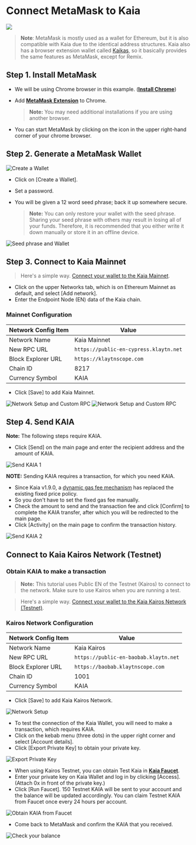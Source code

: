 # Connect MetaMask to Kaia

![](/img/build/tutorials/klaytnXmetamask.png)

> **Note**: MetaMask is mostly used as a wallet for Ethereum, but it is also compatible with Kaia due to the identical address structures. Kaia also has a browser extension wallet called [Kaikas](../tools/wallets/kaikas.md), so it basically provides the same features as MetaMask, except for Remix.

## Step 1. Install MetaMask <a href="#install-metamask" id="install-metamask"></a>

* We will be using Chrome browser in this example. ([**Install Chrome**](https://www.google.com/intl/en_us/chrome/))
*   Add [**MetaMask Extension**](https://chrome.google.com/webstore/detail/metamask/nkbihfbeogaeaoehlefnkodbefgpgknn?hl=en) to Chrome.

    > **Note:** You may need additional installations if you are using another browser.
* You can start MetaMask by clicking on the icon in the upper right-hand corner of your chrome browser.

## Step 2. Generate a MetaMask Wallet <a href="#generate-a-metamask" id="generate-a-metamask"></a>

![Create a Wallet](/img/build/tutorials/new-to-metamask.png)

* Click on \[Create a Wallet].
* Set a password.
*   You will be given a 12 word seed phrase; back it up somewhere secure.

    > **Note:** You can only restore your wallet with the seed phrase. Sharing your seed phrase with others may result in losing all of your funds. Therefore, it is recommended that you either write it down manually or store it in an offline device.

![Seed phrase and Wallet](/img/build/tutorials/metamask-secret-backup.png)

## Step 3. Connect to Kaia Mainnet <a href="#connect-to-kaia-mainnet" id="connect-to-kaia-mainnet"></a>

> Here's a simple way. [Connect your wallet to the Kaia Mainnet](https://chainlist.org/chain/8217).

* Click on the upper Networks tab, which is on Ethereum Mainnet as default, and select \[Add network].
* Enter the Endpoint Node (EN) data of the Kaia chain.

### Mainnet Configuration
  
| Network Config Item                                              | Value                     |
| ---------------------------------------------------------------- | ------------------------------------------------------- |
| Network Name                     | Kaia Mainnet |
|  New RPC URL | ```https://public-en-cypress.klaytn.net```                 |
| Block Explorer URL                       | ```https://klaytnscope.com```                         |
| Chain ID                                              | 8217                     |
| Currency Symbol                                             | KAIA                     |

* Click \[Save] to add Kaia Mainnet.

![Network Setup and Custom RPC](/img/build/tutorials/metamask-add-cypress-1.png) ![Network Setup and Custom RPC](/img/build/tutorials/metamask-add-cypress-2.png)

## Step 4. Send KAIA <a href="#send-klay" id="send-klay"></a>

**Note:** The following steps require KAIA.

* Click \[Send] on the main page and enter the recipient address and the amount of KAIA.

![Send KAIA 1](/img/build/tutorials/metamask-send-klay-1.png)

**NOTE:** Sending KAIA requires a transaction, for which you need KAIA.

* Since Kaia v1.9.0, a [dynamic gas fee mechanism](https://medium.com/klaytn/dynamic-gas-fee-pricing-mechanism-1dac83d2689) has replaced the existing fixed price policy.
* So you don't have to set the fixed gas fee manually.
* Check the amount to send and the transaction fee and click \[Confirm] to complete the KAIA transfer, after which you will be redirected to the main page.
* Click \[Activity] on the main page to confirm the transaction history.

![Send KAIA 2](/img/build/tutorials/metamask-send-klay-2.png)

## Connect to Kaia Kairos Network (Testnet) <a href="#connect-to-kaia-kairos-network-testnet" id="connect-to-kaia-kairos-network-testnet"></a>

### Obtain KAIA to make a transaction

> **Note:** This tutorial uses Public EN of the Testnet (Kairos) to connect to the network. Make sure to use Kairos when you are running a test.

> Here's a simple way. [Connect your wallet to the Kaia Kairos Network (Testnet)](https://chainlist.org/chain/1001).

### Kairos Network Configuration
  
| Network Config Item                                              | Value                     |
| ---------------------------------------------------------------- | ------------------------------------------------------- |
| Network Name                     | Kaia Kairos |
|  New RPC URL | ```https://public-en-baobab.klaytn.net```                 |
| Block Explorer URL                       | ```https://baobab.klaytnscope.com ```                         |
| Chain ID                                              | 1001                     |
| Currency Symbol                                             | KAIA                     |

* Click \[Save] to add Kaia Kairos Network.

![Network Setup](/img/build/tutorials/connect-testnet-1.png)

* To test the connection of the Kaia Wallet, you will need to make a transaction, which requires KAIA.
* Click on the kebab menu (three dots) in the upper right corner and select \[Account details].
* Click \[Export Private Key] to obtain your private key.

![Export Private Key](/img/build/tutorials/connect-testnet-2.png)

* When using Kairos Testnet, you can obtain Test Kaia in [**Kaia Faucet**](https://baobab.wallet.klaytn.foundation/access?next=faucet).
* Enter your private key on Kaia Wallet and log in by clicking \[Access]. (Attach 0x in front of the private key.)
* Click \[Run Faucet]. 150 Testnet KAIA will be sent to your account and the balance will be updated accordingly. You can claim Testnet KAIA from Faucet once every 24 hours per account.

![Obtain KAIA from Faucet](/img/build/tutorials/connect-testnet-3.png)

* Come back to MetaMask and confirm the KAIA that you received.

![Check your balance](/img/build/tutorials/connect-testnet-4.png)
